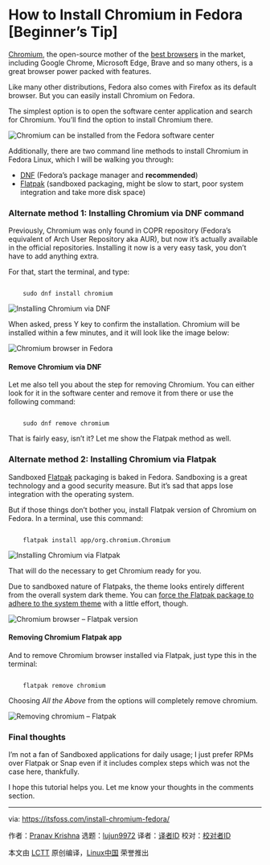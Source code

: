 [#]: subject: "How to Install Chromium in Fedora [Beginner’s Tip]"
[#]: via: "https://itsfoss.com/install-chromium-fedora/"
[#]: author: "Pranav Krishna https://itsfoss.com/author/pranav/"
[#]: collector: "lujun9972"
[#]: translator: " "
[#]: reviewer: " "
[#]: publisher: " "
[#]: url: " "

How to Install Chromium in Fedora [Beginner’s Tip]
======

[Chromium][1], the open-source mother of the [best browsers][2] in the market, including Google Chrome, Microsoft Edge, Brave and so many others, is a great browser power packed with features.

Like many other distributions, Fedora also comes with Firefox as its default browser. But you can easily install Chromium on Fedora.

The simplest option is to open the software center application and search for Chromium. You’ll find the option to install Chromium there.

![Chromium can be installed from the Fedora software center][3]

Additionally, there are two command line methods to install Chromium in Fedora Linux, which I will be walking you through:

  * [DNF][4] (Fedora’s package manager and **recommended**)
  * [Flatpak][5] (sandboxed packaging, might be slow to start, poor system integration and take more disk space)



### Alternate method 1: Installing Chromium via DNF command

Previously, Chromium was only found in COPR repository (Fedora’s equivalent of Arch User Repository aka AUR), but now it’s actually available in the official repositories. Installing it now is a very easy task, you don’t have to add anything extra.

For that, start the terminal, and type:

```

    sudo dnf install chromium

```

![Installing Chromium via DNF][6]

When asked, press Y key to confirm the installation. Chromium will be installed within a few minutes, and it will look like the image below:

![Chromium browser in Fedora][7]

#### Remove Chromium via DNF

Let me also tell you about the step for removing Chromium. You can either look for it in the software center and remove it from there or use the following command:

```

    sudo dnf remove chromium

```

That is fairly easy, isn’t it? Let me show the Flatpak method as well.

### Alternate method 2: Installing Chromium via Flatpak

Sandboxed [Flatpak][8] packaging is baked in Fedora. Sandboxing is a great technology and a good security measure. But it’s sad that apps lose integration with the operating system.

But if those things don’t bother you, install Flatpak version of Chromium on Fedora. In a terminal, use this command:

```

    flatpak install app/org.chromium.Chromium

```

![Installing Chromium via Flatpak][9]

That will do the necessary to get Chromium ready for you.

Due to sandboxed nature of Flatpaks, the theme looks entirely different from the overall system dark theme. You can [force the Flatpak package to adhere to the system theme][10] with a little effort, though.

![Chromium browser – Flatpak version][11]

#### Removing Chromium Flatpak app

And to remove Chromium browser installed via Flatpak, just type this in the terminal:

```

    flatpak remove chromium

```

Choosing _All the Above_ from the options will completely remove chromium.

![Removing chromium – Flatpak][12]

### Final thoughts

I’m not a fan of Sandboxed applications for daily usage; I just prefer RPMs over Flatpak or Snap even if it includes complex steps which was not the case here, thankfully.

I hope this tutorial helps you. Let me know your thoughts in the comments section.

--------------------------------------------------------------------------------

via: https://itsfoss.com/install-chromium-fedora/

作者：[Pranav Krishna][a]
选题：[lujun9972][b]
译者：[译者ID](https://github.com/译者ID)
校对：[校对者ID](https://github.com/校对者ID)

本文由 [LCTT](https://github.com/LCTT/TranslateProject) 原创编译，[Linux中国](https://linux.cn/) 荣誉推出

[a]: https://itsfoss.com/author/pranav/
[b]: https://github.com/lujun9972
[1]: https://chromium.org/Home
[2]: https://itsfoss.com/best-browsers-ubuntu-linux/
[3]: https://i0.wp.com/itsfoss.com/wp-content/uploads/2021/12/chromium-in-fedora-software-center.png?resize=800%2C344&ssl=1
[4]: tmp.2BN5O1Y9ji#dnf
[5]: tmp.2BN5O1Y9ji#flatpak
[6]: https://i0.wp.com/itsfoss.com/wp-content/uploads/2021/12/Screenshot-from-2021-12-23-17-49-14.png?resize=800%2C423&ssl=1
[7]: https://i0.wp.com/itsfoss.com/wp-content/uploads/2021/12/chromium-1.png?resize=800%2C447&ssl=1
[8]: https://itsfoss.com/what-is-flatpak/
[9]: https://i0.wp.com/itsfoss.com/wp-content/uploads/2021/12/Screenshot-from-2021-12-23-17-55-55.png?resize=800%2C423&ssl=1
[10]: https://itsfoss.com/flatpak-app-apply-theme/
[11]: https://i0.wp.com/itsfoss.com/wp-content/uploads/2021/12/chromium-flatpak-1-1.png?resize=800%2C447&ssl=1
[12]: https://i0.wp.com/itsfoss.com/wp-content/uploads/2021/12/flatpak-remove-chromium-1.png?resize=800%2C423&ssl=1
